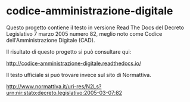# codice-amministrazione-digitale

Questo progetto contiene il testo in versione Read The Docs del Decreto
Legislativo 7 marzo 2005 numero 82, meglio noto come Codice
dell'Amministrazione Digitale (CAD).

Il risultato di questo progetto si può consultare qui:

http://codice-amministrazione-digitale.readthedocs.io/

Il testo ufficiale si può trovare invece sul sito di Normattiva.

http://www.normattiva.it/uri-res/N2Ls?urn:nir:stato:decreto.legislativo:2005-03-07;82
